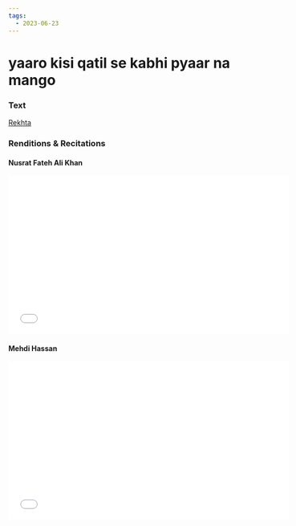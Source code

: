 ```yaml
---
tags:
  - 2023-06-23
---
```

# yaaro kisi qatil se kabhi pyaar na mango 

### Text
[Rekhta](https://www.rekhta.org/ghazals/yaaro-kisii-qaatil-se-kabhii-pyaar-na-maango-qateel-shifai-ghazals?sort=popularity-desc&lang=ur)

### Renditions & Recitations

#### Nusrat Fateh Ali Khan

<iframe width="560" height="315" src="[https://www.youtube.com/embed/SjGFzYKJmwU](https://r20.rs6.net/tn.jsp?f=001WEOtvZYQ0ECImiDdOaWIzYq7oNUeh_qVfjYXV5EHPms3IUnAjhBGvNaFe8bn7ntsCyJvnln8PNBKmN8TykKtkdGzsxspW0uk97H-4e51Jmejq4p44Dn1jOkLCbr4rS9oRpGwhSkTskiJ8nH224Aoi5vGdngUeQlXlCzZ6xE9NphxFgdpNoJQfA==&c=0M_XKrN0MyZJDbbD4vgjDRg8b4VXQ2ToKhGeVlGvF5SAM6MckhJxGg==&ch=z03rJHuiRLoppX5Ve-VV9RwOFjm2GQsqC5ZrpkpasucQUHe5CrG1jg==)" title="YouTube video player" frameborder="0" allow="accelerometer; autoplay; clipboard-write; encrypted-media; gyroscope; picture-in-picture" allowfullscreen></iframe>

#### Mehdi Hassan

<iframe width="560" height="315" src="[https://www.youtube.com/embed/lfXqvDos\_wc](https://r20.rs6.net/tn.jsp?f=001WEOtvZYQ0ECImiDdOaWIzYq7oNUeh_qVfjYXV5EHPms3IUnAjhBGvNaFe8bn7ntsj5M54EpryrCreKq43Kk-kp_F2B0s-DHv5cmnYbDqCok9Jdam4QXnl8WDIvz0Ak4-tW2YdXCObOtKUfLT66rkp0m-O6yIyoB73POyBt3eloNzrQZbCCDMaQ==&c=0M_XKrN0MyZJDbbD4vgjDRg8b4VXQ2ToKhGeVlGvF5SAM6MckhJxGg==&ch=z03rJHuiRLoppX5Ve-VV9RwOFjm2GQsqC5ZrpkpasucQUHe5CrG1jg==)" title="YouTube video player" frameborder="0" allow="accelerometer; autoplay; clipboard-write; encrypted-media; gyroscope; picture-in-picture" allowfullscreen></iframe>

